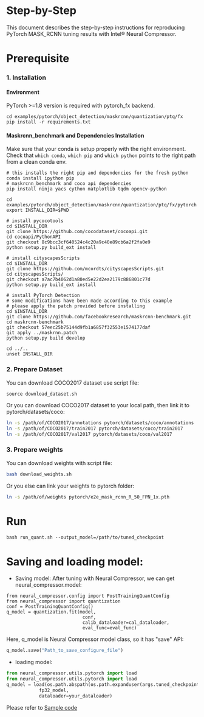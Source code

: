 Step-by-Step
============

This document describes the step-by-step instructions for reproducing PyTorch MASK_RCNN tuning results with Intel® Neural Compressor.

# Prerequisite

### 1. Installation

#### Environment

PyTorch >=1.8 version is required with pytorch_fx backend.


```shell
cd examples/pytorch/object_detection/maskrcnn/quantization/ptq/fx
pip install -r requirements.txt
```

#### Maskrcnn_benchmark and Dependencies Installation

Make sure that your conda is setup properly with the right environment. Check that `which conda`, `which pip` and `which python` points to the right path from a clean conda env.
```shell
# this installs the right pip and dependencies for the fresh python
conda install ipython pip
# maskrcnn_benchmark and coco api dependencies
pip install ninja yacs cython matplotlib tqdm opencv-python

cd examples/pytorch/object_detection/maskrcnn/quantization/ptq/fx/pytorch
export INSTALL_DIR=$PWD

# install pycocotools
cd $INSTALL_DIR
git clone https://github.com/cocodataset/cocoapi.git
cd cocoapi/PythonAPI
git checkout 8c9bcc3cf640524c4c20a9c40e89cb6a2f2fa0e9
python setup.py build_ext install

# install cityscapesScripts
cd $INSTALL_DIR
git clone https://github.com/mcordts/cityscapesScripts.git
cd cityscapesScripts/
git checkout a7ac7b4062d1a80ed5e22d2ea2179c886801c77d
python setup.py build_ext install

# install PyTorch Detection
# some modifications have been made according to this example
# please apply the patch provided before installing
cd $INSTALL_DIR
git clone https://github.com/facebookresearch/maskrcnn-benchmark.git
cd maskrcnn-benchmark
git checkout 57eec25b75144d9fb1a6857f32553e1574177daf
git apply ../maskrnn.patch
python setup.py build develop

cd ../..
unset INSTALL_DIR
```

### 2. Prepare Dataset

You can download COCO2017 dataset use script file:

```
source download_dataset.sh
```

Or you can download COCO2017 dataset to your local path, then link it to pytorch/datasets/coco:

```bash
ln -s /path/of/COCO2017/annotations pytorch/datasets/coco/annotations
ln -s /path/of/COCO2017/train2017 pytorch/datasets/coco/train2017
ln -s /path/of/COCO2017/val2017 pytorch/datasets/coco/val2017
```

### 3. Prepare weights

You can download weights with script file:

```bash
bash download_weights.sh
```

Or you else can link your weights to pytorch folder:

```bash
ln -s /path/of/weights pytorch/e2e_mask_rcnn_R_50_FPN_1x.pth
```

# Run

```shell
bash run_quant.sh --output_model=/path/to/tuned_checkpoint
```

# Saving and loading model:

* Saving model:
  After tuning with Neural Compressor, we can get neural_compressor.model:

```
from neural_compressor.config import PostTrainingQuantConfig
from neural_compressor import quantization
conf = PostTrainingQuantConfig()
q_model = quantization.fit(model,
                            conf,
                            calib_dataloader=cal_dataloader,
                            eval_func=eval_func)
```
Here, q_model is Neural Compressor model class, so it has "save" API:

```python
q_model.save("Path_to_save_configure_file")
```

* loading model:

```python
from neural_compressor.utils.pytorch import load
from neural_compressor.utils.pytorch import load
q_model = load(os.path.abspath(os.path.expanduser(args.tuned_checkpoint)),
            fp32_model,
            dataloader=your_dataloader)
```
Please refer to [Sample code](./pytorch/tools/test_net.py)

